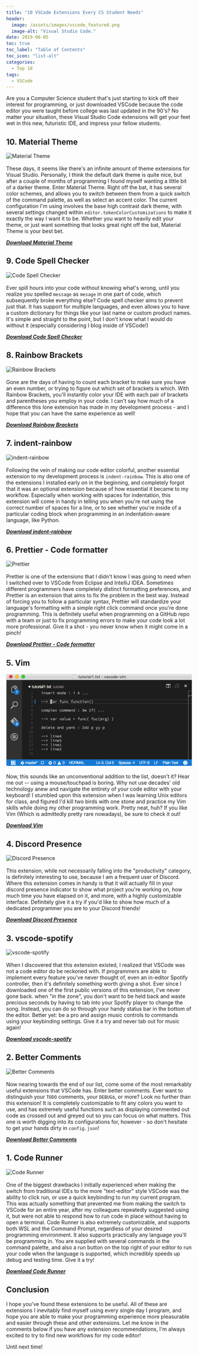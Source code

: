 ```yaml
---
title: "10 VSCode Extensions Every CS Student Needs"
header:
  image: /assets/images/vscode_featured.png
  image-alt: "Visual Studio Code."
date: 2019-06-05
toc: true
toc_label: "Table of Contents"
toc_icon: "list-alt"
categories:
  - Top 10
tags:
  - VSCode
---
```


Are you a Computer Science student that's just starting to kick off their interest for programming, or just downloaded VSCode because the code editor you were taught before college was last updated in the 90's? No matter your situation, these Visual Studio Code extensions will get your feet wet in this new, futuristic IDE, and impress your fellow students.

## 10. Material Theme
![Material Theme](https://material-theme.site/images/screens.jpg)
<br><br>
These days, it seems like there's an infinite amount of theme extensions for Visual Studio. Personally, I think the default dark theme is quite nice, but after a couple of months of programming I found myself wanting a little bit of a darker theme. Enter Material Theme. Right off the bat, it has several color schemes, and allows you to switch between them from a quick switch of the command palette, as well as select an accent color. The current configuration I'm using involves the base high contrast dark theme, with several settings changed within `editor.tokenColorCustomizations` to make it exactly the way I want it to be. Whether you want to heavily edit your theme, or just want something that looks great right off the bat, Material Theme is your best bet.

[***Download Material Theme***](https://material-theme.site/)

## 9. Code Spell Checker
![Code Spell Checker](https://raw.githubusercontent.com/streetsidesoftware/vscode-spell-checker/master/packages/client/images/example.gif)
<br><br>
Ever spill hours into your code without knowing what's wrong, until you realize you spelled `message` as `mesage` in one part of code, which subsequently broke everything else? Code spell checker aims to prevent just that. It has support for multiple languages, and even allows you to have a custom dictionary for things like your last name or custom product names. It's simple and straight to the point, but I don't know what I would do without it (especially considering I blog inside of VSCode!)

[***Download Code Spell Checker***](https://marketplace.visualstudio.com/items?itemName=streetsidesoftware.code-spell-checker)

## 8. Rainbow Brackets
![Rainbow Brackets](https://cdn.shopify.com/s/files/1/0533/2089/files/the-best-vscode-extensions-2017-rainbow-brackets.gif?v=1504615078)
<br><br>
Gone are the days of having to count each bracket to make sure you have an even number, or trying to figure out which set of brackets is which. With Rainbow Brackets, you'll instantly color your IDE with each pair of brackets and parentheses you employ in your code. I can't say how much of a difference this lone extension has made in my development process - and I hope that you can have the same experience as well!

[***Download Rainbow Brackets***](https://marketplace.visualstudio.com/items?itemName=2gua.rainbow-brackets)

## 7. indent-rainbow
![indent-rainbow](https://i.ytimg.com/vi/dlq62ALmLJI/maxresdefault.jpg)
<br><br>
Following the vein of making our code editor colorful, another essential extension to my development process is `indent-rainbow`. This is also one of the extensions I installed early on in the beginning, and completely forgot that it was an optional extension because of how essential it became to my workflow. Especially when working with spaces for indentation, this extension will come in handy in telling you when you're not using the correct number of spaces for a line, or to see whether you're inside of a particular coding block when programming in an indentation-aware language, like Python.

[***Download indent-rainbow***](https://marketplace.visualstudio.com/items?itemName=oderwat.indent-rainbow)

## 6. Prettier - Code formatter
![Prettier](https://www.wisdomgeek.com/wp-content/uploads/2018/02/prettier-730x410.png)
<br><br>
Prettier is one of the extensions that I didn't know I was going to need when I switched over to VSCode from Eclipse and IntelliJ IDEA. Sometimes different programmers have completely distinct formatting preferences, and Prettier is an extension that aims to fix the problem in the best way. Instead of forcing you to follow a particular syntax, Prettier will standardize your language's formatting with a simple right click command once you're done programming. This is definitely useful when programming on a GitHub repo with a team or just to fix programming errors to make your code look a lot more professional. Give it a shot - you never know when it might come in a pinch!

[***Download Prettier - Code formatter***](https://marketplace.visualstudio.com/items?itemName=esbenp.prettier-vscode)

## 5. Vim
![Vim](https://raw.githubusercontent.com/74th/vscode-vim/master/tutorial/tutorial1.gif)
<br><br>
Now, this sounds like an unconventional addition to the list, doesn't it? Hear me out -- using a mouse/touchpad is boring. Why not use decades' old technology anew and navigate the entirety of your code editor with your keyboard! I stumbled upon this extension when I was learning Unix editors for class, and figured I'd kill two birds with one stone and practice my Vim skills while doing my other programming work. Pretty neat, huh? If you like Vim (Which is admittedly pretty rare nowadays), be sure to check it out!

[***Download Vim***](https://marketplace.visualstudio.com/items?itemName=vscodevim.vim)

## 4. Discord Presence
![Discord Presence](https://i.ytimg.com/vi/ROzDbK1gA4k/maxresdefault.jpg)
<br><br>
This extension, while not necessarily falling into the "productivity" category, is definitely interesting to use, because I am a frequent user of Discord. Where this extension comes in handy is that it will actually fill in your discord presence indicator to show what project you're working on, how much time you have elapsed on it, and more, with a highly customizable interface. Definitely give it a try if you'd like to show how much of a dedicated programmer you are to your Discord friends!

[***Download Discord Presence***](https://marketplace.visualstudio.com/items?itemName=icrawl.discord-vscode)

## 3. vscode-spotify
![vscode-spotify](https://user-images.githubusercontent.com/1106995/49531873-38aefc00-f889-11e8-9fbf-69f8dbc28849.png)
<br><br>
When I discovered that this extension existed, I realized that VSCode was not a code editor do be reckoned with. If programmers are able to implement every feature you've never thought of, even an in-editor Spotify controller, then it's definitely something worth giving a shot. Ever since I downloaded one of the first public versions of this extension, I've never gone back. when "in the zone", you don't want to be held back and waste precious seconds by having to tab into your Spotify player to change the song. Instead, you can do so through your handy status bar in the bottom of the editor. Better yet: be a pro and assign music controls to commands using your keybinding settings. Give it a try and never tab out for music again!

[***Download vscode-spotify***](https://marketplace.visualstudio.com/items?itemName=shyykoserhiy.vscode-spotify)

## 2. Better Comments
![Better Comments](https://github.com/aaron-bond/better-comments/raw/master/images/better-comments.PNG)
<br><br>
Now nearing towards the end of our list, come some of the most remarkably useful extensions that VSCode has. Enter better comments. Ever want to distinguish your `TODO` comments, your `DEBUG`s, or more? Look no further than this extension! It is completely customizable to fit any colors you want to use, and has extremely useful functions such as displaying commented out code as crossed out and greyed out so you can focus on what matters. This one is worth digging into its configurations for, however - so don't hesitate to get your hands dirty in `config.json`!

[***Download Better Comments***](https://marketplace.visualstudio.com/items?itemName=aaron-bond.better-comments)

## 1. Code Runner
![Code Runner](https://github.com/formulahendry/vscode-code-runner/raw/master/images/usage.gif)
<br><br>
One of the biggest drawbacks I initially experienced when making the switch from traditional IDEs to the more "text-editor" style VSCode was the ability to click run, or use a quick keybinding to run my current program. This was actually something that prevented me from making the switch to VSCode for an entire year, after my colleagues repeatedly suggested using it, but were not able to respond how to run code in place without having to open a terminal. Code Runner is also extremely customizable, and supports both WSL and the Command Prompt, regardless of your desired programming environment. It also supports practically any language you'll be programming in. You are supplied with several commands in the command palette, and also a run button on the top right of your editor to run your code when the language is supported, which incredibly speeds up debug and testing time. Give it a try!

[***Download Code Runner***](https://marketplace.visualstudio.com/items?itemName=formulahendry.code-runner)

## Conclusion
I hope you've found these extensions to be useful. All of these are extensions I inevitably find myself using every single day I program, and hope you are able to make your programming experience more pleasurable and easier through these and other extensions. Let me know in the comments below if you have any extension recommendations, I'm always excited to try to find new workflows for my code editor!

Until next time!